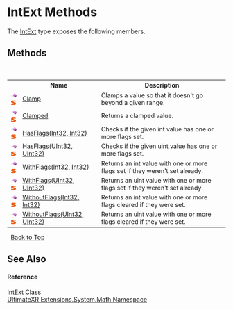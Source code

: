# IntExt Methods
 

The <a href="T_UltimateXR_Extensions_System_Math_IntExt">IntExt</a> type exposes the following members.


## Methods
&nbsp;<table><tr><th></th><th>Name</th><th>Description</th></tr><tr><td>![Public method](media/pubmethod.gif "Public method")![Static member](media/static.gif "Static member")</td><td><a href="M_UltimateXR_Extensions_System_Math_IntExt_Clamp">Clamp</a></td><td>
Clamps a value so that it doesn't go beyond a given range.</td></tr><tr><td>![Public method](media/pubmethod.gif "Public method")![Static member](media/static.gif "Static member")</td><td><a href="M_UltimateXR_Extensions_System_Math_IntExt_Clamped">Clamped</a></td><td>
Returns a clamped value.</td></tr><tr><td>![Public method](media/pubmethod.gif "Public method")![Static member](media/static.gif "Static member")</td><td><a href="M_UltimateXR_Extensions_System_Math_IntExt_HasFlags">HasFlags(Int32, Int32)</a></td><td>
Checks if the given int value has one or more flags set.</td></tr><tr><td>![Public method](media/pubmethod.gif "Public method")![Static member](media/static.gif "Static member")</td><td><a href="M_UltimateXR_Extensions_System_Math_IntExt_HasFlags_1">HasFlags(UInt32, UInt32)</a></td><td>
Checks if the given uint value has one or more flags set.</td></tr><tr><td>![Public method](media/pubmethod.gif "Public method")![Static member](media/static.gif "Static member")</td><td><a href="M_UltimateXR_Extensions_System_Math_IntExt_WithFlags">WithFlags(Int32, Int32)</a></td><td>
Returns an int value with one or more flags set if they weren't set already.</td></tr><tr><td>![Public method](media/pubmethod.gif "Public method")![Static member](media/static.gif "Static member")</td><td><a href="M_UltimateXR_Extensions_System_Math_IntExt_WithFlags_1">WithFlags(UInt32, UInt32)</a></td><td>
Returns an uint value with one or more flags set if they weren't set already.</td></tr><tr><td>![Public method](media/pubmethod.gif "Public method")![Static member](media/static.gif "Static member")</td><td><a href="M_UltimateXR_Extensions_System_Math_IntExt_WithoutFlags">WithoutFlags(Int32, Int32)</a></td><td>
Returns an int value with one or more flags cleared if they were set.</td></tr><tr><td>![Public method](media/pubmethod.gif "Public method")![Static member](media/static.gif "Static member")</td><td><a href="M_UltimateXR_Extensions_System_Math_IntExt_WithoutFlags_1">WithoutFlags(UInt32, UInt32)</a></td><td>
Returns an uint value with one or more flags cleared if they were set.</td></tr></table>&nbsp;
<a href="#intext-methods">Back to Top</a>

## See Also


#### Reference
<a href="T_UltimateXR_Extensions_System_Math_IntExt">IntExt Class</a><br /><a href="N_UltimateXR_Extensions_System_Math">UltimateXR.Extensions.System.Math Namespace</a><br />